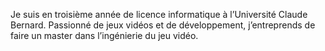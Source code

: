Je suis en troisième année de licence informatique à l’Université Claude Bernard.
Passionné de jeux vidéos et de développement, j’entreprends de faire un master dans l’ingénierie du jeu vidéo.
